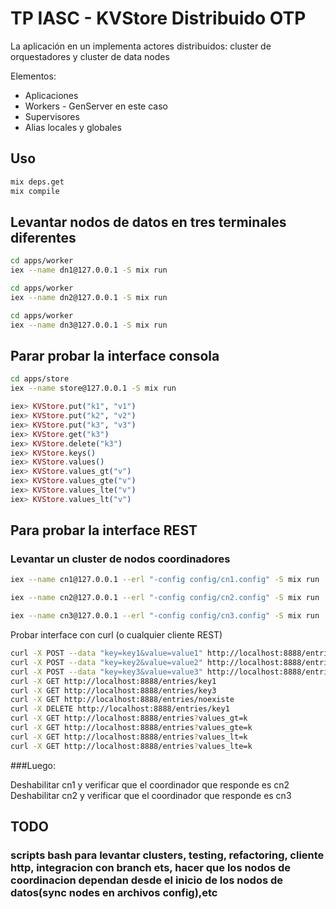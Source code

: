 # TP IASC - KVStore Distribuido OTP

La aplicación en un implementa actores distribuidos: cluster de orquestadores y cluster de data nodes

Elementos:

* Aplicaciones
* Workers - GenServer en este caso
* Supervisores
* Alias locales y globales

## Uso

```bash
mix deps.get 
mix compile
```

## Levantar nodos de datos en tres terminales diferentes 

```bash
cd apps/worker 
iex --name dn1@127.0.0.1 -S mix run
```

```bash
cd apps/worker 
iex --name dn2@127.0.0.1 -S mix run
```

```bash
cd apps/worker 
iex --name dn3@127.0.0.1 -S mix run
```

## Parar probar la interface consola 

```bash
cd apps/store
iex --name store@127.0.0.1 -S mix run
```

```elixir
iex> KVStore.put("k1", "v1")
iex> KVStore.put("k2", "v2")
iex> KVStore.put("k3", "v3")
iex> KVStore.get("k3")
iex> KVStore.delete("k3")
iex> KVStore.keys()
iex> KVStore.values()
iex> KVStore.values_gt("v")
iex> KVStore.values_gte("v")
iex> KVStore.values_lte("v")
iex> KVStore.values_lt("v")
```

## Para probar la interface REST

### Levantar un cluster de nodos coordinadores 

```bash
iex --name cn1@127.0.0.1 --erl "-config config/cn1.config" -S mix run
```

```bash
iex --name cn2@127.0.0.1 --erl "-config config/cn2.config" -S mix run
```

```bash
iex --name cn3@127.0.0.1 --erl "-config config/cn3.config" -S mix run
```

Probar interface con curl (o cualquier cliente REST)

```bash
curl -X POST --data "key=key1&value=value1" http://localhost:8888/entries
curl -X POST --data "key=key2&value=value2" http://localhost:8888/entries
curl -X POST --data "key=key3&value=value3" http://localhost:8888/entries
curl -X GET http://localhost:8888/entries/key1
curl -X GET http://localhost:8888/entries/key3
curl -X GET http://localhost:8888/entries/noexiste
curl -X DELETE http://localhost:8888/entries/key1
curl -X GET http://localhost:8888/entries?values_gt=k
curl -X GET http://localhost:8888/entries?values_gte=k
curl -X GET http://localhost:8888/entries?values_lt=k
curl -X GET http://localhost:8888/entries?values_lte=k
```

###Luego: 

Deshabilitar cn1 y verificar que el coordinador que responde es cn2
Deshabilitar cn2 y verificar que el coordinador que responde es cn3


## TODO 

### scripts bash para levantar clusters, testing, refactoring, cliente http, integracion con branch ets, hacer que los nodos de coordinacion dependan desde el inicio de los nodos de datos(sync nodes en archivos config),etc
